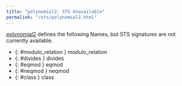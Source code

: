```yaml
---
title: "polynomial2: STS Unavailable"
permalink: "/sts/polynomial2.html"
---
```






[polynomial2](/cd/polynomial2)
defines the following Names, but STS signatures are not currently available.


 *  {: #modulo_relation } modulo_relation
 *  {: #divides } divides
 *  {: #eqmod } eqmod
 *  {: #neqmod } neqmod
 *  {: #class } class